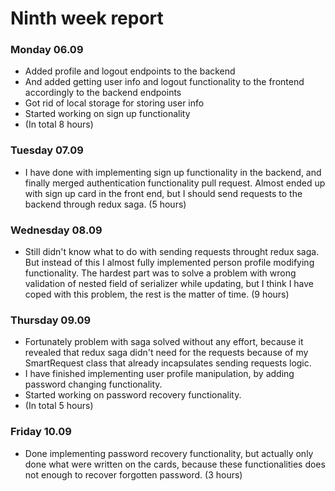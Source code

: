# Ninth week report

### Monday 06.09

- Added profile and logout endpoints to the backend
- And added getting user info and logout functionality to the frontend accordingly to the backend endpoints
- Got rid of local storage for storing user info
- Started working on sign up functionality
- (In total 8 hours)

### Tuesday 07.09

- I have done with implementing sign up functionality in the backend, and finally merged authentication functionality
  pull request. Almost ended up with sign up card in the front end, but I should send requests to the backend through
  redux saga. (5 hours)

### Wednesday 08.09

- Still didn't know what to do with sending requests throught redux saga. But instead of this I almost fully implemented
  person profile modifying functionality. The hardest part was to solve a problem with wrong validation of nested field
  of serializer while updating, but I think I have coped with this problem, the rest is the matter of time. (9 hours)

### Thursday 09.09

- Fortunately problem with saga solved without any effort, because it revealed that redux saga didn't need for the
  requests because of my SmartRequest class that already incapsulates sending requests logic.
- I have finished implementing user profile manipulation, by adding password changing functionality.
- Started working on password recovery functionality.
- (In total 5 hours)

### Friday 10.09

- Done implementing password recovery functionality, but actually only done what were written on the cards, because
  these functionalities does not enough to recover forgotten password. (3 hours)   
